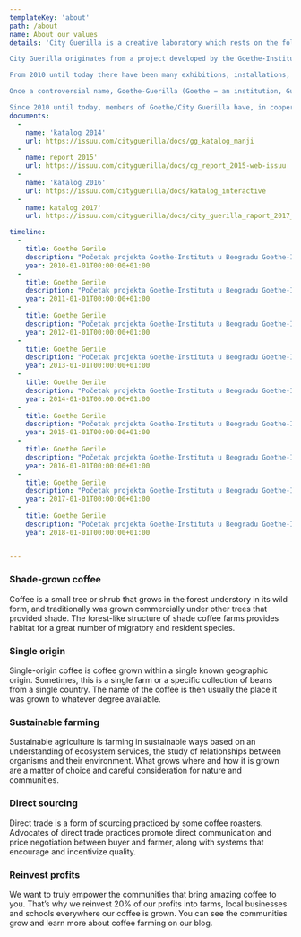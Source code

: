 ```yaml
---
templateKey: 'about'
path: /about
name: About our values
details: 'City Guerilla is a creative laboratory which rests on the following principles: self-organized youth, their creative association, peer education and alternative education, exchanging a wide range of skills, knowledge and ideas. These young people have different educational backgrounds, interests, talents, abilities, life experience and attitudes. The synergy of these versatile factors forms specific creative spaces for applying various ideas in the fields of art and social activism with an aim to inspire young people to take an active part in shaping their own urban environment and strengthen civil society.

City Guerilla originates from a project developed by the Goethe-Institut entitled Goethe-Guerilla, which started in 2010 with the aim to connect with young people. During seven years of the project (both as Goethe and City Guerilla), more than 150 young people from Belgrade and the region have been given an opportunity to realize their ideas and gain experience in self-organization process by implementing projects on the topic they have chosen themselves: the Right to the City – improving our own urban environment.

From 2010 until today there have been many exhibitions, installations, workshops (in collaboration with local and international artists), debates, lectures, concerts, participative and environmental public space interventions, research projects, regional and international events and workshops, including two international meetings supported by the European Union program entitled “Youth in Action”. Within the framework of the international project of the Goethe-Institut "ACTOPOLIS. The Art of Action", City Guerilla was one of the 14 participants of the Belgrade edition of Actopolis called "Formally Informal" curated by Mirjana Boba Stojadinović.

Once a controversial name, Goethe-Guerilla (Goethe = an institution, Guerilla = freedom of action), which strongly depicts the singularity of this symbiosis during the organic process of self-organization of a group of young people on their way to independence under the roof of a cultural institution, has in the meantime, among young people, become a synonym for team work, creativity, open access, exchange of knowledge and ideas in the fields of art and social activism both on local and international levels. Since 2012 members of Goethe-Guerilla have been focused on the run-down neighborhood of Savamala. They have been monitoring, investigating and documenting its dramatic architectural transformation and have either taken an active part in it or opposed it through their projects and actions. In March 2013 the Goethe-Insititut officially launches the project "Urban Incubator: Belgrade" in Savamala. Soon after, Goethe-Guerilla joines other local and international projects from the previous generations (2010-2014), decides to become independent founding an association named City Guerilla, which continues its activities supported the Goethe-Institut, now as a partner.

Since 2010 until today, members of Goethe/City Guerilla have, in cooperation with the Goethe-Institut, realized more than 200 small and large scale projects and actions in Serbia and abroad, thus establishing a wide cooperation network with similar initiatives in the country and the region. '
documents:
  -
    name: 'katalog 2014'
    url: https://issuu.com/cityguerilla/docs/gg_katalog_manji
  -
    name: report 2015'
    url: https://issuu.com/cityguerilla/docs/cg_report_2015-web-issuu
  -
    name: 'katalog 2016'
    url: https://issuu.com/cityguerilla/docs/katalog_interactive
  -
    name: katalog 2017'
    url: https://issuu.com/cityguerilla/docs/city_guerilla_raport_2017_31168d19a850d7

timeline:
  -
    title: Goethe Gerile
    description: "Početak projekta Goethe-Instituta u Beogradu Goethe-Institut, Inicijatori: Juta Gerig, direktorka i Zorica Milisavljević, koordinator specijalnih projekata (mentor Gerila projekta od 2010. do 2016.)"
    year: 2010-01-01T00:00:00+01:00
  -
    title: Goethe Gerile
    description: "Početak projekta Goethe-Instituta u Beogradu Goethe-Institut, Inicijatori: Juta Gerig, direktorka i Zorica Milisavljević, koordinator specijalnih projekata (mentor Gerila projekta od 2010. do 2016.)"
    year: 2011-01-01T00:00:00+01:00
  -
    title: Goethe Gerile
    description: "Početak projekta Goethe-Instituta u Beogradu Goethe-Institut, Inicijatori: Juta Gerig, direktorka i Zorica Milisavljević, koordinator specijalnih projekata (mentor Gerila projekta od 2010. do 2016.)"
    year: 2012-01-01T00:00:00+01:00
  -
    title: Goethe Gerile
    description: "Početak projekta Goethe-Instituta u Beogradu Goethe-Institut, Inicijatori: Juta Gerig, direktorka i Zorica Milisavljević, koordinator specijalnih projekata (mentor Gerila projekta od 2010. do 2016.)"
    year: 2013-01-01T00:00:00+01:00
  -
    title: Goethe Gerile
    description: "Početak projekta Goethe-Instituta u Beogradu Goethe-Institut, Inicijatori: Juta Gerig, direktorka i Zorica Milisavljević, koordinator specijalnih projekata (mentor Gerila projekta od 2010. do 2016.)"
    year: 2014-01-01T00:00:00+01:00
  -
    title: Goethe Gerile
    description: "Početak projekta Goethe-Instituta u Beogradu Goethe-Institut, Inicijatori: Juta Gerig, direktorka i Zorica Milisavljević, koordinator specijalnih projekata (mentor Gerila projekta od 2010. do 2016.)"
    year: 2015-01-01T00:00:00+01:00
  -
    title: Goethe Gerile
    description: "Početak projekta Goethe-Instituta u Beogradu Goethe-Institut, Inicijatori: Juta Gerig, direktorka i Zorica Milisavljević, koordinator specijalnih projekata (mentor Gerila projekta od 2010. do 2016.)"
    year: 2016-01-01T00:00:00+01:00
  -
    title: Goethe Gerile
    description: "Početak projekta Goethe-Instituta u Beogradu Goethe-Institut, Inicijatori: Juta Gerig, direktorka i Zorica Milisavljević, koordinator specijalnih projekata (mentor Gerila projekta od 2010. do 2016.)"
    year: 2017-01-01T00:00:00+01:00
  -
    title: Goethe Gerile
    description: "Početak projekta Goethe-Instituta u Beogradu Goethe-Institut, Inicijatori: Juta Gerig, direktorka i Zorica Milisavljević, koordinator specijalnih projekata (mentor Gerila projekta od 2010. do 2016.)"
    year: 2018-01-01T00:00:00+01:00


---
```

### Shade-grown coffee
Coffee is a small tree or shrub that grows in the forest understory in its wild form, and traditionally was grown commercially under other trees that provided shade. The forest-like structure of shade coffee farms provides habitat for a great number of migratory and resident species.

### Single origin
Single-origin coffee is coffee grown within a single known geographic origin. Sometimes, this is a single farm or a specific collection of beans from a single country. The name of the coffee is then usually the place it was grown to whatever degree available.

### Sustainable farming
Sustainable agriculture is farming in sustainable ways based on an understanding of ecosystem services, the study of relationships between organisms and their environment. What grows where and how it is grown are a matter of choice and careful consideration for nature and communities.

### Direct sourcing
Direct trade is a form of sourcing practiced by some coffee roasters. Advocates of direct trade practices promote direct communication and price negotiation between buyer and farmer, along with systems that encourage and incentivize quality.

### Reinvest profits
We want to truly empower the communities that bring amazing coffee to you. That’s why we reinvest 20% of our profits into farms, local businesses and schools everywhere our coffee is grown. You can see the communities grow and learn more about coffee farming on our blog.
